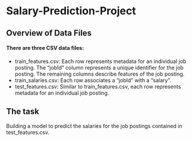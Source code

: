 # Salary-Prediction-Project


## Overview of Data Files
#### There are three CSV data files:
- train_features.csv: Each row represents metadata for an individual job posting.
  The “jobId” column represents a unique identifier for the job posting. 
  The remaining columns describe features of the job posting.
- train_salaries.csv: Each row associates a “jobId” with a “salary”.
- test_features.csv: Similar to train_features.csv, each row represents metadata for an individual job posting.


## The task
Building a model to predict the salaries for the job postings contained in test_features.csv.
